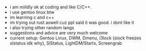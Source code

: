 - i am miildly ok at coding and like C/C++.
- i use gentoo linux btw
- im learning c and c++
- im trying out rust aswell cuz ppl said it was good. i dont like it
- i also trying other random langs
- suggestions and advice are very much welcome
- current setup: Gentoo Linux, DWM, Dmenu, i3lock (slock freezes slstatus idk why), SlStatus, LightDM/Startx, Screengrab

<!---
lovemearowlet/lovemearowlet is a ✨ special ✨ repository because its `README.md` (this file) appears on your GitHub profile.
You can click the Preview link to take a look at your changes.
--->
